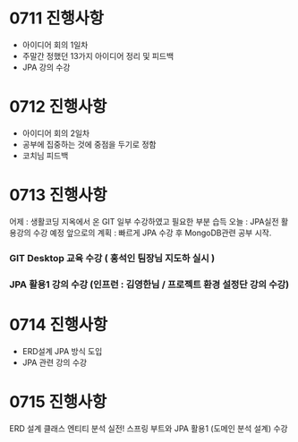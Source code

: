 # 0711 진행사항
- 아이디어 회의 1일차
- 주말간 정했던 13가지 아이디어 정리 및 피드백
- JPA 강의 수강 

# 0712 진행사항
- 아이디어 회의 2일차
- 공부에 집중하는 것에 중점을 두기로 정함
- 코치님 피드백

# 0713 진행사항
어제 : 생활코딩 지옥에서 온 GIT 일부 수강하였고 필요한 부분 습득
오늘 : JPA실전 활용강의 수강 예정
앞으로의 계획 : 빠르게 JPA 수강 후 MongoDB관련 공부 시작.
### GIT Desktop 교육 수강 ( 홍석인 팀장님 지도하 실시 )
### JPA 활용1 강의 수강 (인프런 : 김영한님 / 프로젝트 환경 설정단 강의 수강)

# 0714 진행사항
- ERD설계 JPA 방식 도입
- JPA 관련 강의 수강

# 0715 진행사항
ERD 설계 
클래스 엔티티 분석
실전! 스프링 부트와 JPA 활용1 (도메인 분석 설계) 수강

